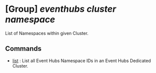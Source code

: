# [Group] _eventhubs cluster namespace_

List of Namespaces within given Cluster.

## Commands

- [list](/Commands/eventhubs/cluster/namespace/_list.md)
: List all Event Hubs Namespace IDs in an Event Hubs Dedicated Cluster.
